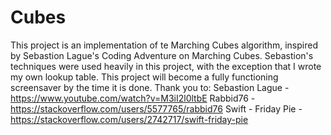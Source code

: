 # Cubes
This project is an implementation of te Marching Cubes algorithm, inspired by Sebastion Lague's Coding Adventure on Marching Cubes. Sebastion's techniques were used heavily in this project, with the exception that I wrote my own lookup table. This project will become a fully functioning screensaver by the time it is done.
Thank you to:
  Sebastion Lague     - https://www.youtube.com/watch?v=M3iI2l0ltbE
  Rabbid76            - https://stackoverflow.com/users/5577765/rabbid76
  Swift - Friday Pie  - https://stackoverflow.com/users/2742717/swift-friday-pie